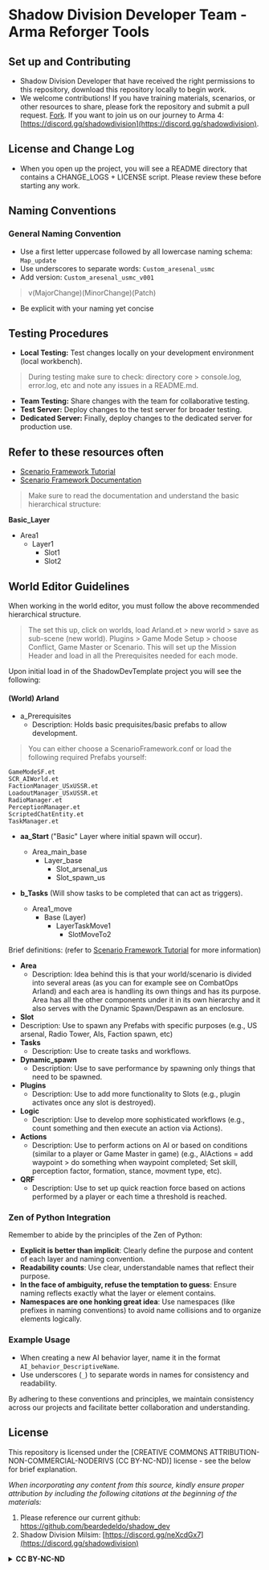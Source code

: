 # Shadow Division Developer Team - Arma Reforger Tools

## Set up and Contributing 
- Shadow Division Developer that have received the right permissions to this repository, download this repository locally to begin work. 
- We welcome contributions! If you have training materials, scenarios, or other resources to share, please fork the repository and submit a pull request. [Fork](https://docs.github.com/en/pull-requests/collaborating-with-pull-requests/working-with-forks/fork-a-repo). If you want to join us on our journey to Arma 4: [https://discord.gg/shadowdivision](https://discord.gg/shadowdivision). 

## License and Change Log 
- When you open up the project, you will see a README directory that contains a CHANGE_LOGS + LICENSE script. Please review these before starting any work. 

## Naming Conventions
### General Naming Convention
- Use a first letter uppercase followed by all lowercase naming schema: `Map_update`
- Use underscores to separate words: `Custom_aresenal_usmc`
- Add version: `Custom_aresenal_usmc_v001`
> v(MajorChange)(MinorChange)(Patch) 
- Be explicit with your naming yet concise

## Testing Procedures
- **Local Testing:** Test changes locally on your development environment (local workbench).
> During testing make sure to check: directory core > console.log, error.log, etc and note any issues in a README.md. 
- **Team Testing:** Share changes with the team for collaborative testing.
- **Test Server:** Deploy changes to the test server for broader testing.
- **Dedicated Server:** Finally, deploy changes to the dedicated server for production use.

## Refer to these resources often 
- [Scenario Framework Tutorial](https://community.bistudio.com/wiki/Arma_Reforger:Scenario_Framework_Setup_Tutorial) 
- [Scenario Framework Documentation](https://community.bistudio.com/wiki/Arma_Reforger:Scenario_Framework) 
> Make sure to read the documentation and understand the basic hierarchical structure: 

 **Basic_Layer**
  - Area1 
    - Layer1 
      - Slot1
      - Slot2

## World Editor Guidelines
When working in the world editor, you must follow the above recommended hierarchical structure. 
> The set this up, click on worlds, load Arland.et > new world > save as sub-scene (new world). Plugins > Game Mode Setup > choose Conflict, Game Master or Scenario. This will set up the Mission Header and load in all the Prerequisites needed for each mode. 

Upon initial load in of the ShadowDevTemplate project you will see the following: 
#### (World) Arland
- a_Prerequisites
  - Description: Holds basic prequisites/basic prefabs to allow development.
> You can either choose a ScenarioFramework.conf or load the following required Prefabs yourself:
```
GameModeSF.et
SCR_AIWorld.et
FactionManager_USxUSSR.et
LoadoutManager_USxUSSR.et
RadioManager.et
PerceptionManager.et
ScriptedChatEntity.et
TaskManager.et
```

- **aa_Start** ("Basic" Layer where initial spawn will occur). 
  - Area_main_base
    - Layer_base
      - Slot_arsenal_us
      - Slot_spawn_us

- **b_Tasks** (Will show tasks to be completed that can act as triggers). 
  - Area1_move
    - Base (Layer)
      - LayerTaskMove1
        - SlotMoveTo2

Brief definitions: (refer to [Scenario Framework Tutorial](https://community.bistudio.com/wiki/Arma_Reforger:Scenario_Framework_Setup_Tutorial) for more information) 
- **Area**
  - Description: Idea behind this is that your world/scenario is divided into several areas (as you can for example see on CombatOps Arland) and each area is handling its own things and has its purpose. Area has all the other components under it in its own hierarchy and it also serves with the Dynamic Spawn/Despawn as an enclosure.
- **Slot**
 - Description: Use to spawn any Prefabs with specific purposes (e.g., US arsenal, Radio Tower, AIs, Faction spawn, etc)
- **Tasks**
  - Description: Use to create tasks and workflows. 
- **Dynamic_spawn**
  - Description: Use to save performance by spawning only things that need to be spawned.  
- **Plugins**
  - Description: Use to add more functionality to Slots (e.g., plugin activates once any slot is destroyed). 
- **Logic**
  - Description: Use to develop more sophisticated workflows (e.g., count something and then execute an action via Actions).  
- **Actions**
  - Description: Use to perform actions on AI or based on conditions (similar to a player or Game Master in game) (e.g., AIActions = add waypoint > do something when waypoint completed; Set skill, perception factor, formation, stance, movment type, etc). 
- **QRF**
  - Description: Use to set up quick reaction force based on actions performed by a player or each time a threshold is reached. 

### Zen of Python Integration

Remember to abide by the principles of the Zen of Python:
- **Explicit is better than implicit**: Clearly define the purpose and content of each layer and naming convention.
- **Readability counts**: Use clear, understandable names that reflect their purpose.
- **In the face of ambiguity, refuse the temptation to guess**: Ensure naming reflects exactly what the layer or element contains.
- **Namespaces are one honking great idea**: Use namespaces (like prefixes in naming conventions) to avoid name collisions and to organize elements logically.

### Example Usage
- When creating a new AI behavior layer, name it in the format `AI_behavior_DescriptiveName`.
- Use underscores (`_`) to separate words in names for consistency and readability.

By adhering to these conventions and principles, we maintain consistency across our projects and facilitate better collaboration and understanding.

## License

This repository is licensed under the [CREATIVE COMMONS ATTRIBUTION-NON-COMMERCIAL-NODERIVS (CC BY-NC-ND)] license - see the below for brief explanation. 

*When incorporating any content from this source, kindly ensure proper attribution by including the following citations at the beginning of the materials:*
1. Please reference our current github: https://github.com/beardedeldo/shadow_dev
2. Shadow Division Milsim: [https://discord.gg/neXcdGx7](https://discord.gg/shadowdivision)

<details>
  <summary><strong>CC BY-NC-ND</strong></summary>

Creative Commons Attribution-NonCommercial-NoDerivs (CC BY-NC-ND):
Users are free to:
Share — copy and redistribute the material in any medium or format for non-commercial purposes.
Under the following terms:
Attribution — You must give appropriate credit, provide a link to the license, and indicate if changes were made. You may do so in any reasonable manner, but not in any way that suggests the licensor endorses you or your use.
NonCommercial — You may not use the material for commercial purposes.
NoDerivatives — If you remix, transform, or build upon the material, you may not distribute the modified material.

------
</details>











